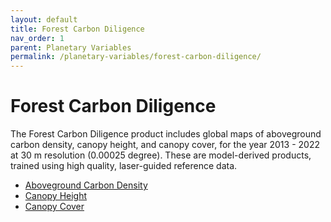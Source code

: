 ```yaml
---
layout: default
title: Forest Carbon Diligence
nav_order: 1
parent: Planetary Variables
permalink: /planetary-variables/forest-carbon-diligence/
---
```


# Forest Carbon Diligence
The Forest Carbon Diligence product includes global maps of aboveground carbon density, canopy height, and
canopy cover, for the year 2013 - 2022 at 30 m resolution (0.00025 degree). These are model-derived products, trained using high quality, laser-guided reference data.

- [Aboveground Carbon Density](/forest-carbon-diligence/aboveground-carbon-density)
- [Canopy Height](/forest-carbon-diligence/canopy-height)
- [Canopy Cover](/forest-carbon-diligence/canopy-cover)


